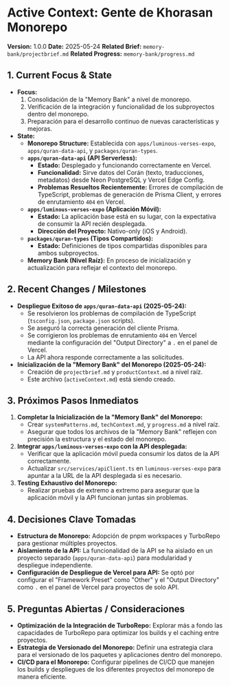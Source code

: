 # Active Context: Gente de Khorasan Monorepo

**Version:** 1.0.0
**Date:** 2025-05-24
**Related Brief:** `memory-bank/projectbrief.md`
**Related Progress:** `memory-bank/progress.md`

## 1. Current Focus & State

-   **Focus:**
    1.  Consolidación de la "Memory Bank" a nivel de monorepo.
    2.  Verificación de la integración y funcionalidad de los subproyectos dentro del monorepo.
    3.  Preparación para el desarrollo continuo de nuevas características y mejoras.
-   **State:**
    -   **Monorepo Structure:** Establecida con `apps/luminous-verses-expo`, `apps/quran-data-api`, y `packages/quran-types`.
    -   **`apps/quran-data-api` (API Serverless):**
        -   **Estado:** Desplegado y funcionando correctamente en Vercel.
        -   **Funcionalidad:** Sirve datos del Corán (texto, traducciones, metadatos) desde Neon PostgreSQL y Vercel Edge Config.
        -   **Problemas Resueltos Recientemente:** Errores de compilación de TypeScript, problemas de generación de Prisma Client, y errores de enrutamiento `404` en Vercel.
    -   **`apps/luminous-verses-expo` (Aplicación Móvil):**
        -   **Estado:** La aplicación base está en su lugar, con la expectativa de consumir la API recién desplegada.
        -   **Dirección del Proyecto:** Nativo-only (iOS y Android).
    -   **`packages/quran-types` (Tipos Compartidos):**
        -   **Estado:** Definiciones de tipos compartidas disponibles para ambos subproyectos.
    -   **Memory Bank (Nivel Raíz):** En proceso de inicialización y actualización para reflejar el contexto del monorepo.

## 2. Recent Changes / Milestones

-   **Despliegue Exitoso de `apps/quran-data-api` (2025-05-24):**
    -   Se resolvieron los problemas de compilación de TypeScript (`tsconfig.json`, `package.json` scripts).
    -   Se aseguró la correcta generación del cliente Prisma.
    -   Se corrigieron los problemas de enrutamiento `404` en Vercel mediante la configuración del "Output Directory" a `.` en el panel de Vercel.
    -   La API ahora responde correctamente a las solicitudes.
-   **Inicialización de la "Memory Bank" del Monorepo (2025-05-24):**
    -   Creación de `projectbrief.md` y `productContext.md` a nivel raíz.
    -   Este archivo (`activeContext.md`) está siendo creado.

## 3. Próximos Pasos Inmediatos

1.  **Completar la Inicialización de la "Memory Bank" del Monorepo:**
    *   Crear `systemPatterns.md`, `techContext.md`, y `progress.md` a nivel raíz.
    *   Asegurar que todos los archivos de la "Memory Bank" reflejen con precisión la estructura y el estado del monorepo.
2.  **Integrar `apps/luminous-verses-expo` con la API desplegada:**
    *   Verificar que la aplicación móvil pueda consumir los datos de la API correctamente.
    *   Actualizar `src/services/apiClient.ts` en `luminous-verses-expo` para apuntar a la URL de la API desplegada si es necesario.
3.  **Testing Exhaustivo del Monorepo:**
    *   Realizar pruebas de extremo a extremo para asegurar que la aplicación móvil y la API funcionan juntas sin problemas.

## 4. Decisiones Clave Tomadas

-   **Estructura de Monorepo:** Adopción de pnpm workspaces y TurboRepo para gestionar múltiples proyectos.
-   **Aislamiento de la API:** La funcionalidad de la API se ha aislado en un proyecto separado (`apps/quran-data-api`) para modularidad y despliegue independiente.
-   **Configuración de Despliegue de Vercel para API:** Se optó por configurar el "Framework Preset" como "Other" y el "Output Directory" como `.` en el panel de Vercel para proyectos de solo API.

## 5. Preguntas Abiertas / Consideraciones

-   **Optimización de la Integración de TurboRepo:** Explorar más a fondo las capacidades de TurboRepo para optimizar los builds y el caching entre proyectos.
-   **Estrategia de Versionado del Monorepo:** Definir una estrategia clara para el versionado de los paquetes y aplicaciones dentro del monorepo.
-   **CI/CD para el Monorepo:** Configurar pipelines de CI/CD que manejen los builds y despliegues de los diferentes proyectos del monorepo de manera eficiente.